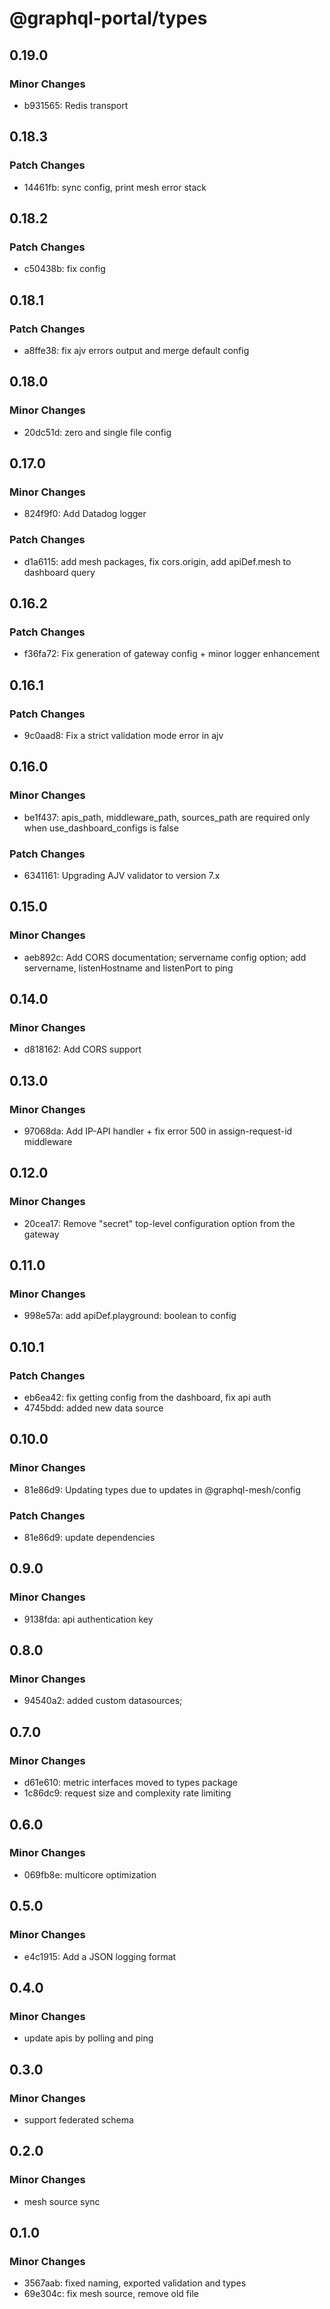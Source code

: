 # @graphql-portal/types

## 0.19.0

### Minor Changes

- b931565: Redis transport

## 0.18.3

### Patch Changes

- 14461fb: sync config, print mesh error stack

## 0.18.2

### Patch Changes

- c50438b: fix config

## 0.18.1

### Patch Changes

- a8ffe38: fix ajv errors output and merge default config

## 0.18.0

### Minor Changes

- 20dc51d: zero and single file config

## 0.17.0

### Minor Changes

- 824f9f0: Add Datadog logger

### Patch Changes

- d1a6115: add mesh packages, fix cors.origin, add apiDef.mesh to dashboard query

## 0.16.2

### Patch Changes

- f36fa72: Fix generation of gateway config + minor logger enhancement

## 0.16.1

### Patch Changes

- 9c0aad8: Fix a strict validation mode error in ajv

## 0.16.0

### Minor Changes

- be1f437: apis_path, middleware_path, sources_path are required only when use_dashboard_configs is false

### Patch Changes

- 6341161: Upgrading AJV validator to version 7.x

## 0.15.0

### Minor Changes

- aeb892c: Add CORS documentation; servername config option; add servername, listenHostname and listenPort to ping

## 0.14.0

### Minor Changes

- d818162: Add CORS support

## 0.13.0

### Minor Changes

- 97068da: Add IP-API handler + fix error 500 in assign-request-id middleware

## 0.12.0

### Minor Changes

- 20cea17: Remove "secret" top-level configuration option from the gateway

## 0.11.0

### Minor Changes

- 998e57a: add apiDef.playground: boolean to config

## 0.10.1

### Patch Changes

- eb6ea42: fix getting config from the dashboard, fix api auth
- 4745bdd: added new data source

## 0.10.0

### Minor Changes

- 81e86d9: Updating types due to updates in @graphql-mesh/config

### Patch Changes

- 81e86d9: update dependencies

## 0.9.0

### Minor Changes

- 9138fda: api authentication key

## 0.8.0

### Minor Changes

- 94540a2: added custom datasources;

## 0.7.0

### Minor Changes

- d61e610: metric interfaces moved to types package
- 1c86dc9: request size and complexity rate limiting

## 0.6.0

### Minor Changes

- 069fb8e: multicore optimization

## 0.5.0

### Minor Changes

- e4c1915: Add a JSON logging format

## 0.4.0

### Minor Changes

- update apis by polling and ping

## 0.3.0

### Minor Changes

- support federated schema

## 0.2.0

### Minor Changes

- mesh source sync

## 0.1.0

### Minor Changes

- 3567aab: fixed naming, exported validation and types
- 69e304c: fix mesh source, remove old file
